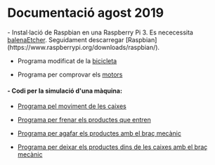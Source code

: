  <!DOCTYPE html>
<head>

  <link rel="shortcut icon" type="image/png" href="./favicon.png"/>
</head>
<body>
 <h1>Documentació agost 2019</h1>

<p>- Instal·lació de Raspbian en una Raspberry Pi 3. Es nececessita  <a href="https://www.balena.io/etcher/"> balenaEtcher</a>. Seguidament descarregar [Raspbian](https://www.raspberrypi.org/downloads/raspbian/).</p>

- Programa modificat de la [bicicleta](https://raw.githubusercontent.com/RichardCollJosifov/richardcolljosifov.github.io/master/Modificacio_bicicleta.txt)

- Programa per comprovar els [motors](Motors.rar)

#### - Codi per la simulació d'una màquina:  
- [Programa pel moviment de les caixes](https://raw.githubusercontent.com/RichardCollJosifov/richardcolljosifov.github.io/master/Formacio_simulacio/Boxes.txt) 
  
- [Programa per frenar els productes que entren](https://raw.githubusercontent.com/RichardCollJosifov/richardcolljosifov.github.io/master/Formacio_simulacio/Freno.txt) 
  
- [Programa per agafar els productes amb el braç mecànic](https://raw.githubusercontent.com/RichardCollJosifov/richardcolljosifov.github.io/master/Formacio_simulacio/Pick.txt) 
  
- [Programa per deixar els productes dins de les caixes amb el braç mecànic](https://raw.githubusercontent.com/RichardCollJosifov/richardcolljosifov.github.io/master/Formacio_simulacio/Place.txt)

</body>
